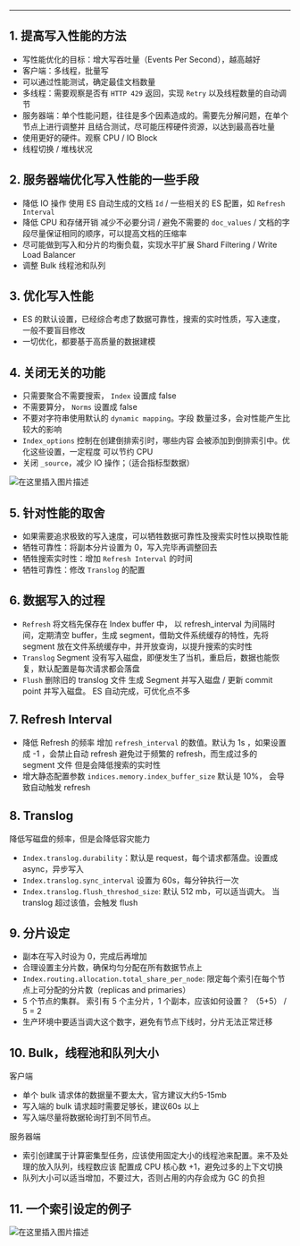 


----
## 1. 提高写入性能的方法

 - 写性能优化的目标：增大写吞吐量（Events Per Second），越高越好
 - 客户端：多线程，批量写
 - 可以通过性能测试，确定最佳文档数量
 - 多线程：需要观察是否有 `HTTP 429` 返回，实现 `Retry` 以及线程数量的自动调节
 - 服务器端：单个性能问题，往往是多个因素造成的。需要先分解问题，在单个节点上进行调整并 且结合测试，尽可能压榨硬件资源，以达到最高吞吐量
 - 使用更好的硬件。观察 CPU / IO Block
 - 线程切换 / 堆栈状况

## 2. 服务器端优化写入性能的一些手段

 - 降低 IO 操作
使用 ES 自动生成的文档 `Id` / 一些相关的 ES 配置，如 `Refresh Interval`
 - 降低 CPU 和存储开销
减少不必要分词 / 避免不需要的 `doc_values` / 文档的字段尽量保证相同的顺序，可以提高文档的压缩率
 - 尽可能做到写入和分片的均衡负载，实现水平扩展
Shard Filtering / Write Load Balancer
 - 调整 Bulk 线程池和队列

## 3. 优化写入性能

 - ES 的默认设置，已经综合考虑了数据可靠性，搜索的实时性质，写入速度，一般不要盲目修改
 - 一切优化，都要基于高质量的数据建模

## 4. 关闭无关的功能

 - 只需要聚合不需要搜索， `Index` 设置成 false
 - 不需要算分， `Norms` 设置成 false
 - 不要对字符串使用默认的 `dynamic mapping`。字段 数量过多，会对性能产生比较大的影响
 - `Index_options` 控制在创建倒排索引时，哪些内容 会被添加到倒排索引中。优化这些设置，一定程度 可以节约 CPU
 - 关闭 `_source`，减少 IO 操作；（适合指标型数据）

![在这里插入图片描述](https://img-blog.csdnimg.cn/2021031511310272.png?x-oss-process=image/watermark,type_ZmFuZ3poZW5naGVpdGk,shadow_10,text_aHR0cHM6Ly9ibG9nLmNzZG4ubmV0L3hpeGloYWhhbGVsZWhlaGU=,size_16,color_FFFFFF,t_70)
## 5. 针对性能的取舍

 - 如果需要追求极致的写入速度，可以牺牲数据可靠性及搜索实时性以换取性能
 - 牺牲可靠性：将副本分片设置为 0，写入完毕再调整回去
 - 牺牲搜索实时性：增加 `Refresh Interval` 的时间
 - 牺牲可靠性：修改 `Translog` 的配置


## 6. 数据写入的过程

 - `Refresh`
将文档先保存在 Index buffer 中， 以 refresh_interval 为间隔时间，定期清空 buffer，生成 segment，借助文件系统缓存的特性，先将 segment 放在文件系统缓存中，并开放查询，以提升搜索的实时性
 - `Translog`
Segment 没有写入磁盘，即便发生了当机，重启后，数据也能恢复，默认配置是每次请求都会落盘
 - `Flush`
删除旧的 translog 文件
生成 Segment 并写入磁盘 / 更新 commit point 并写入磁盘。 ES 自动完成，可优化点不多
## 7. Refresh Interval
 - 降低 Refresh 的频率
增加 `refresh_interval` 的数值。默认为 1s ，如果设置成 -1 ，会禁止自动 refresh
避免过于频繁的 refresh，而生成过多的 segment 文件
但是会降低搜索的实时性
 - 增大静态配置参数 `indices.memory.index_buffer_size`
默认是 10%， 会导致自动触发 refresh
## 8. Translog
降低写磁盘的频率，但是会降低容灾能力
  - `Index.translog.durability`：默认是 request，每个请求都落盘。设置成 async，异步写入
  - `Index.translog.sync_interval` 设置为 60s，每分钟执行一次
  - `Index.translog.flush_threshod_size`: 默认 512 mb，可以适当调大。 当 translog 超过该值，会触发 flush

## 9. 分片设定

 - 副本在写入时设为 0，完成后再增加
 - 合理设置主分片数，确保均匀分配在所有数据节点上
 - `Index.routing.allocation.total_share_per_node`:
   限定每个索引在每个节点上可分配的分片数（replicas and primaries）
 - 5 个节点的集群。 索引有 5 个主分片，1 个副本，应该如何设置？
（5+5） / 5 = 2
 - 生产环境中要适当调大这个数字，避免有节点下线时，分片无法正常迁移

## 10. Bulk，线程池和队列大小
客户端
  - 单个 bulk 请求体的数据量不要太大，官方建议大约5-15mb
  - 写入端的 bulk 请求超时需要足够长，建议60s 以上
  - 写入端尽量将数据轮询打到不同节点。

服务器端

 - 索引创建属于计算密集型任务，应该使用固定大小的线程池来配置。来不及处理的放入队列，线程数应该 配置成 CPU 核心数 +1，避免过多的上下文切换
 - 队列大小可以适当增加，不要过大，否则占用的内存会成为 GC 的负担



## 11. 一个索引设定的例子
![在这里插入图片描述](https://img-blog.csdnimg.cn/20210315113948413.png?x-oss-process=image/watermark,type_ZmFuZ3poZW5naGVpdGk,shadow_10,text_aHR0cHM6Ly9ibG9nLmNzZG4ubmV0L3hpeGloYWhhbGVsZWhlaGU=,size_16,color_FFFFFF,t_70)


